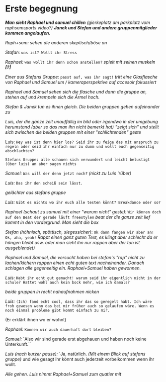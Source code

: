Erste begegnung
==================


*__Man sieht Raphael und samuel chillen__ (gierkeplatz am parkplatz vom raphsamsports video?) __Janek und Stefan und andere gruppenmitglieder kommen angelaufen.__*

*Raph+sam: sehen die anderen skeptisch/böse an*


*Stafan:* `was ist? Wollt ihr Stress`

*Raphael:* `was wollt ihr denn schon anstellen?`
*spielt mit seinen muskeln __[?]__*

*Einer aus Stefans Gruppe:* `passt auf, was ihr sagt!` *tritt eine Glasflasche von Raphael und Samuel um / kameraperspektive auf accesoir fokussiert*

*Raphael und Samuel sehen sich die flasche und dann die gruppe an, stehen auf und krempeln sich die Ärmel hoch.*

*Stefan & Janek tun es ihnen gleich. Die beiden gruppen gehen aufeinander zu*

*Luis, der die ganze zeit unauffällig im bild oder irgendwo in der umgebung herumstand (aber so das man ihn nicht bemerkt hat) "zeigt sich" und stellt sich zwischen die beiden gruppen mit einer "schlichtenden" geste*

Luis: `Hey was ist denn hier los? Seid ihr zu feige das mit anspruch zu regeln oder seid ihr einfach nur zu dumm und wollt euch gegenseitig abschlachten?`

`Stefans Gruppe: alle schauen sich verwundert und leicht belustigt (über luis) an aber sagen nichts`

*Samuel:* `Was will der denn jetzt noch?` *(nickt zu Luis 'rüber)*

*Luis:* `Das ihr den scheiß sein lässt.`

*gelächter aus stefans gruppe*

*Luis:* `Gibt es nichts wo ihr euch alle testen könnt? Breakdance oder so?`

*Raphael (schaut zu samuel mit einer "warum nicht" geste):* `Wir können doch auf den Beat der gerade läuft freestylen` *beat der die ganze zeit lief kommt in den vordergrund. Man sieht die box*

*Stefan (höhnisch, spöttisch, siegessicher)*: `Ok dann fangen wir aber an! Ok, aha, yeah!`
*Rappt einen ganz guten Text, es klingt aber schlecht da er hängen bleibt usw. oder man sieht ihn nur rappen aber der ton ist ausgeblendet)*

*Raphael und Samuel, die versucht haben bei stefan's "rap" nicht zu lachen/kichern rappen einen echt guten text nacheinander. Danach schlagen alle gegenseitig ein. Raphael+Samuel haben gewonnen.*

*Luis:* `Habt ihr echt gut gemacht! warum seid ihr eigentlich nicht in der schule? Hattet wohl auch kein bock mehr, wie ich damals?`

*beide gruppen in recht nahaufnahmen nicken*

*Luis:* `(Ich) fand echt cool, dass ihr das so geregelt habt. Ich wäre froh gewesen wenn das bei mir früher auch so gelaufen wäre. Wenn es  noch einmal probleme gibt kommt einfach zu mir.`

(Er erklärt ihnen wo er wohnt)

*Raphael:* `Können wir auch dauerhaft dort bleiben?`

*Samuel:* `Also wir sind gerade erst abgehauen und haben noch keine Unterkunft.``

*Luis (nach kurzer pause):* `Ja, natürlich. *(Mit einem Blick auf stefans gruppe)* und wie gesagt ihr könnt auch jederzeit vorbeikommen wenn ihr wollt.


*Alle gehen. Luis nimmt Raphael+Samuel zum quatier mit*

